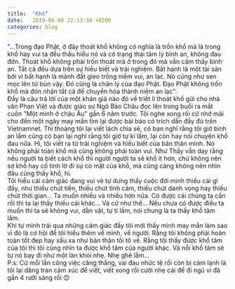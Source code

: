 ```yaml
---
title:  "Khổ"
date:   2019-06-08 22:13:38 +0200
categories: blog
---
```

"...Trong đạo Phật, ở đây thoát khổ không có nghĩa là trốn khổ mà là trong khổ hay vui ta đều thấu hiểu nó và có trạng thái tâm lý bình an, không đau đớn. Thoát khổ không phải trốn thoát mà ở trong đó mà vẫn cảm thấy bình an. Tất cả đều dựa trên sự hiểu biết và trải nghiệm. Bất hạnh là một tài sản bởi vì bất hạnh là mảnh đất gieo trồng niềm vui, an lạc. Nó cũng như sen mọc lên từ bùn vậy. Đó cũng là chân lý của đạo Phật. Đạo Phật không trốn khổ mà đón nhận tất cả để chuyển hóa thành niềm an lạc".  
Đấy là câu trả lời của một khán giả nào đó về triết lí thoát khổ gửi cho nhà văn Phan Việt và được giáo sư Ngô Bảo Châu đọc lên trong buổi ra mắt cuốn "Một mình ở châu Âu" gần 6 năm trước. Tôi nghe xong rồi cứ nhớ mãi cho đến một ngày may mắn tìm lại được bài báo có trích dẫn đầy đủ trên Vietnamnet.
Thi thoảng tôi lại viết lách chia sẻ, có bạn nghĩ rằng tôi giờ bình an lắm cũng có bạn lại nghĩ rằng tôi giờ tự kỉ lắm, lại còn hay nói chuyện khổ đau nữa. Hì, tôi viết ra từ trải nghiệm và hiểu biết của bản thân mình. Nó không phải toàn khổ mà cũng không phải toàn vui. Như Thầy vẫn dạy rằng nếu người ta biết cách khổ thì người người ta sẽ khổ ít hơn, chứ không nên sợ khổ hay cố tình lờ đi sự có mặt của khổ, mà cũng càng không nên nhìn đâu cũng thấy khổ, hì.  
Tôi hiểu cái cảm giác đang vui vẻ tự dưng thấy cuộc đời mình thiếu cái gì đấy, như thiếu chút tiền, thiếu chút tình cảm, thiếu chút danh vọng hay thiếu chút thời gian... Ta muốn nhiều và nhiều hơn nữa. Có được cái chúng ta cần rồi thì ta lại thấy thiếu cái khác... Và cứ như thế... Nếu chưa có được điều ta muốn thì ta sẽ không vui, dằn vặt, tự ti lắm, nói chung là ta thấy khổ tâm lắm.  
Khi tự mình trải qua những cảm giác đấy tôi mới thấy mình may mắn làm sao vì đó là cơ hội để tôi hiểu thêm về mình, về người. Rằng tôi không phải hoàn toàn tốt đẹp hay xấu xa như bản thân tôi tô vẽ. Rằng tôi thấy được khổ tâm của tôi thì tôi cũng nhìn ta được khổ tâm của người khác. Và nỗi khổ tâm sẽ tự nó bay đi như một làn khói nhẹ. Nhẹ ghê lắm...  
P.s: Cứ mỗi lần công việc căng thẳng, vai đau nhức tệ rồi còn bị cảm lạnh là tôi lại dâng tràn cảm xúc để viết, viết xong rồi cười nhẹ cái để đi ngủ vì đã gần 4 rưỡi sáng rồi :blush:
